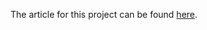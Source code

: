 The article for this project can be found [here](https://stevencotterill.com/articles/adding-a-markdown-editor-to-laravel).
